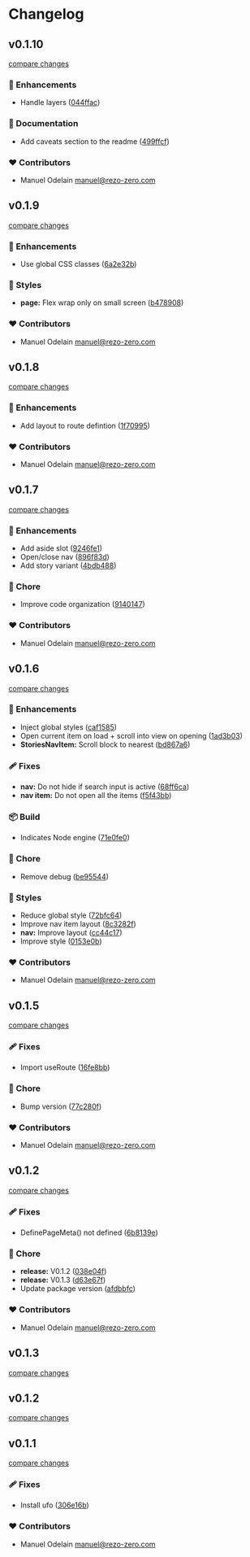 # Changelog


## v0.1.10

[compare changes](https://github.com/rezozero/nuxt-stories/compare/v0.1.9...v0.1.10)

### 🚀 Enhancements

- Handle layers ([044ffac](https://github.com/rezozero/nuxt-stories/commit/044ffac))

### 📖 Documentation

- Add caveats section to the readme ([499ffcf](https://github.com/rezozero/nuxt-stories/commit/499ffcf))

### ❤️ Contributors

- Manuel Odelain <manuel@rezo-zero.com>

## v0.1.9

[compare changes](https://github.com/rezozero/nuxt-stories/compare/v0.1.8...v0.1.9)

### 🚀 Enhancements

- Use global CSS classes ([6a2e32b](https://github.com/rezozero/nuxt-stories/commit/6a2e32b))

### 🎨 Styles

- **page:** Flex wrap only on small screen ([b478908](https://github.com/rezozero/nuxt-stories/commit/b478908))

### ❤️ Contributors

- Manuel Odelain <manuel@rezo-zero.com>

## v0.1.8

[compare changes](https://github.com/rezozero/nuxt-stories/compare/v0.1.7...v0.1.8)

### 🚀 Enhancements

- Add layout to route defintion ([1f70995](https://github.com/rezozero/nuxt-stories/commit/1f70995))

### ❤️ Contributors

- Manuel Odelain <manuel@rezo-zero.com>

## v0.1.7

[compare changes](https://github.com/rezozero/nuxt-stories/compare/v0.1.6...v0.1.7)

### 🚀 Enhancements

- Add aside slot ([9246fe1](https://github.com/rezozero/nuxt-stories/commit/9246fe1))
- Open/close nav ([896f83d](https://github.com/rezozero/nuxt-stories/commit/896f83d))
- Add story variant ([4bdb488](https://github.com/rezozero/nuxt-stories/commit/4bdb488))

### 🏡 Chore

- Improve code organization ([9140147](https://github.com/rezozero/nuxt-stories/commit/9140147))

### ❤️ Contributors

- Manuel Odelain <manuel@rezo-zero.com>

## v0.1.6

[compare changes](https://github.com/rezozero/nuxt-stories/compare/v0.1.5...v0.1.6)

### 🚀 Enhancements

- Inject global styles ([caf1585](https://github.com/rezozero/nuxt-stories/commit/caf1585))
- Open current item on load + scroll into view on opening ([1ad3b03](https://github.com/rezozero/nuxt-stories/commit/1ad3b03))
- **StoriesNavItem:** Scroll block to nearest ([bd867a6](https://github.com/rezozero/nuxt-stories/commit/bd867a6))

### 🩹 Fixes

- **nav:** Do not hide if search input is active ([68ff6ca](https://github.com/rezozero/nuxt-stories/commit/68ff6ca))
- **nav item:** Do not open all the items ([f5f43bb](https://github.com/rezozero/nuxt-stories/commit/f5f43bb))

### 📦 Build

- Indicates Node engine ([71e0fe0](https://github.com/rezozero/nuxt-stories/commit/71e0fe0))

### 🏡 Chore

- Remove debug ([be95544](https://github.com/rezozero/nuxt-stories/commit/be95544))

### 🎨 Styles

- Reduce global style ([72bfc64](https://github.com/rezozero/nuxt-stories/commit/72bfc64))
- Improve nav item layout ([8c3282f](https://github.com/rezozero/nuxt-stories/commit/8c3282f))
- **nav:** Improve layout ([cc44c17](https://github.com/rezozero/nuxt-stories/commit/cc44c17))
- Improve style ([0153e0b](https://github.com/rezozero/nuxt-stories/commit/0153e0b))

### ❤️ Contributors

- Manuel Odelain <manuel@rezo-zero.com>

## v0.1.5

[compare changes](https://github.com/rezozero/nuxt-stories/compare/v0.1.2...v0.1.5)

### 🩹 Fixes

- Import useRoute ([16fe8bb](https://github.com/rezozero/nuxt-stories/commit/16fe8bb))

### 🏡 Chore

- Bump version ([77c280f](https://github.com/rezozero/nuxt-stories/commit/77c280f))

### ❤️ Contributors

- Manuel Odelain <manuel@rezo-zero.com>

## v0.1.2

[compare changes](https://github.com/rezozero/nuxt-stories/compare/v0.1.1...v0.1.2)

### 🩹 Fixes

- DefinePageMeta() not defined ([6b8139e](https://github.com/rezozero/nuxt-stories/commit/6b8139e))

### 🏡 Chore

- **release:** V0.1.2 ([038e04f](https://github.com/rezozero/nuxt-stories/commit/038e04f))
- **release:** V0.1.3 ([d63e67f](https://github.com/rezozero/nuxt-stories/commit/d63e67f))
- Update package version ([afdbbfc](https://github.com/rezozero/nuxt-stories/commit/afdbbfc))

### ❤️ Contributors

- Manuel Odelain <manuel@rezo-zero.com>

## v0.1.3

[compare changes](https://github.com/rezozero/nuxt-stories/compare/v0.1.2...v0.1.3)

## v0.1.2

[compare changes](https://github.com/rezozero/nuxt-stories/compare/v0.1.1...v0.1.2)

## v0.1.1

[compare changes](https://github.com/rezozero/nuxt-stories/compare/0.1.0...v0.1.1)

### 🩹 Fixes

- Install ufo ([306e16b](https://github.com/rezozero/nuxt-stories/commit/306e16b))

### ❤️ Contributors

- Manuel Odelain <manuel@rezo-zero.com>

